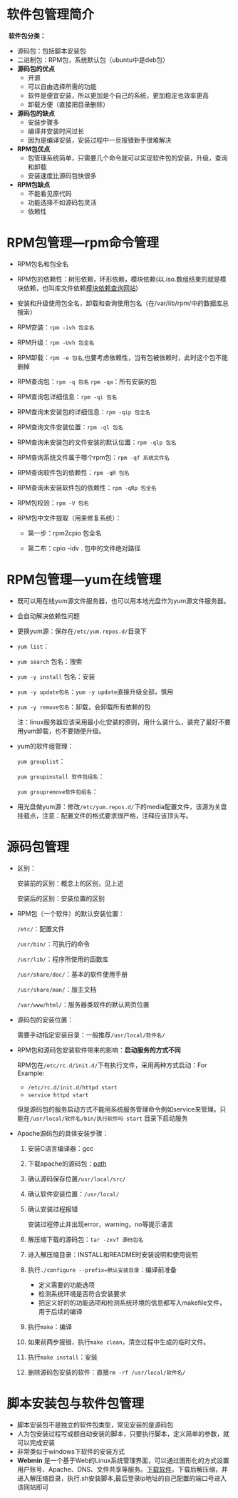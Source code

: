 
# 软件包管理简介

​	**软件包分类：**

* 源码包：包括脚本安装包
* 二进制包：RPM包，系统默认包（ubuntu中是deb包）
* **源码包的优点**
  * 开源
  * 可以自由选择所需的功能
  * 软件是便宜安装，所以更加是个自己的系统，更加稳定也效率更高
  * 卸载方便（直接把目录删除）
* **源码包的缺点**
  * 安装步骤多
  * 编译并安装时间过长
  * 因为是编译安装，安装过程中一旦报错新手很难解决
* **RPM包优点**
  * 包管理系统简单，只需要几个命令就可以实现软件包的安装，升级，查询和卸载
  * 安装速度比源码包快很多
* **RPM包缺点**
  * 不能看见原代码
  * 功能选择不如源码包灵活
  * 依赖性

# RPM包管理—rpm命令管理

* RPM包名和包全名
* RPM包的依赖性：树形依赖，环形依赖，模块依赖(以.iso.数组结束的就是模块依赖，也叫库文件依赖[模块依赖查询网站](www.rpmfind.net))
* 安装和升级使用包全名，卸载和查询使用包名（在/var/lib/rpm/中的数据库总搜索）

* RPM安装：`rpm -ivh 包全名`

* RPM升级：`rpm -Uvh 包全名`

* RPM卸载：`rpm -e 包名`,也要考虑依赖性，当有包被依赖时，此时这个包不能删掉

* RPM查询包：`rpm -q 包名`   `rpm -qa`：所有安装的包

* RPM查询包详细信息：`rpm -qi 包名`

* RPM查询未安装包的详细信息：`rpm -qip 包全名`

* RPM查询文件安装位置：`rpm -ql 包名`

* RPM查询未安装包的文件安装的默认位置：`rpm -qlp 包名`

* RPM查询系统文件属于哪个rpm包：`rpm -qf 系统文件名`

* RPM查询软件包的依赖性：`rpm -qR 包名`

* RPM查询未安装软件包的依赖性：`rpm -qRp 包全名`

* RPM包校验：`rpm -V 包名`

* RPM包中文件提取（用来修复系统）：

  * 第一步：rpm2cpio 包全名

  * 第二布：cpio -idv . 包中的文件绝对路径

# RPM包管理—yum在线管理

* 既可以用在线yum源文件服务器，也可以用本地光盘作为yum源文件服务器。

* 会自动解决依赖性问题

* 更换yum源：保存在`/etc/yum.repos.d/`目录下

* `yum list`：

* `yum search` 包名：搜索

* `yum -y install` 包名：安装

* `yum -y update包名`：`yum -y update`直接升级全部，慎用

* `yum -y remove包名`：卸载，会卸载所有依赖的包

  注：linux服务器应该采用最小化安装的原则，用什么装什么，装完了最好不要用yum卸载，也不要随便升级。

* yum的软件组管理：

  `yum grouplist`：

  `yum groupinstall 软件包组名`：

  `yum groupremove软件包组名`：

* 用光盘做yum源：修改`/etc/yum.repos.d/`下的media配置文件，该源为关盘挂载点，注意：配置文件的格式要求很严格，注释应该顶头写。

# 源码包管理

* 区别：

  安装前的区别：概念上的区别，见上述

  安装后的区别：安装位置的区别

* RPM包（一个软件）的默认安装位置：

  `/etc/`：配置文件

  `/usr/bin/`：可执行的命令

  `/usr/lib/`：程序所使用的函数库

  `/usr/share/doc/`：基本的软件使用手册

  `/usr/share/man/`：版主文档

  `/var/www/html/`：服务器类软件的默认网页位置

* 源码包的安装位置：

  需要手动指定安装目录：一般推荐`/usr/local/软件名/`

* RPM包和源码包安装软件带来的影响：**启动服务的方式不同**

  RPM包在`/etc/rc.d/init.d/`下有执行文件，采用两种方式启动：For Example:

  * `/etc/rc.d/init.d/httpd start`
  * `service httpd start`

  但是源码包的服务启动方式不能用系统服务管理命令例如service来管理。只能在`/usr/local/软件名/bin/执行软件吗 start` 目录下启动服务

* Apache源码包的具体安装步骤：

  1. 安装C语言编译器：gcc

  2. 下载apache的源码包：[path](http://mirror.bit.edu.cn/apache/httpd/)

  3. 确认源码保存位置`/usr/local/src/`

  4. 确认软件安装位置：`/usr/local/`

  5. 确认安装过程报错

     安装过程停止并出现error，warning，no等提示语言

  6. 解压缩下载的源码包：`tar -zxvf 源码包名`

  7. 进入解压缩目录：INSTALL和README时安装说明和使用说明

  8. 执行`./configure --prefix=默认安装目录`：编译前准备

     * 定义需要的功能选项
     * 检测系统环境是否符合安装要求
     * 把定义好的的功能选项和检测系统环境的信息都写入makefile文件，用于后续的编译

  9. 执行`make`：编译

  10. 如果前两步报错，执行`make clean`，清空过程中生成的临时文件。

  11. 执行`make install`：安装

  12. 删除源码包安装的软件：直接`rm -rf /usr/local/软件名/`

# 脚本安装包与软件包管理

* 脚本安装包不是独立的软件包类型，常见安装的是源码包
* 人为包安装过程写成额自动安装的脚本，只要执行脚本，定义简单的参数，就可以完成安装
* 非常类似于windows下软件的安装方式
* **Webmin** 是一个基于Web的Linux系统管理界面，可以通过图形化的方式设置用户账号、Apache、DNS、文件共享等服务。[下载软件](http://sourceforge.net/projects/webadmin/files/webmin/)，下载后解压缩，并进入解压缩目录，执行.sh安装脚本,最后登录ip地址的自己配置的端口号进入该网站即可

